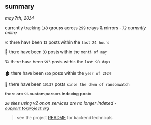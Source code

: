 
## summary
_may 7th, 2024_

currently tracking `163` groups across `299` relays & mirrors - _`72` currently online_

⏲ there have been `13` posts within the `last 24 hours`

🦈 there have been `38` posts within the `month of may`

🪐 there have been `593` posts within the `last 90 days`

🏚 there have been `855` posts within the `year of 2024`

🦕 there have been `10137` posts `since the dawn of ransomwatch`

there are `96` custom parsers indexing posts

_`20` sites using v2 onion services are no longer indexed - [support.torproject.org](https://support.torproject.org/onionservices/v2-deprecation/)_

> see the project [README](https://github.com/joshhighet/ransomwatch#ransomwatch--) for backend technicals
